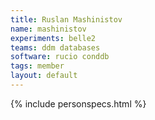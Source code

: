 ```yaml
---
title: Ruslan Mashinistov
name: mashinistov
experiments: belle2
teams: ddm databases
software: rucio conddb
tags: member
layout: default
---
```


{% include personspecs.html %}
